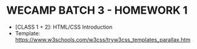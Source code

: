 # WECAMP BATCH 3 - HOMEWORK 1
- [CLASS 1 + 2]: HTML/CSS Introduction 
- Template: https://www.w3schools.com/w3css/tryw3css_templates_parallax.htm